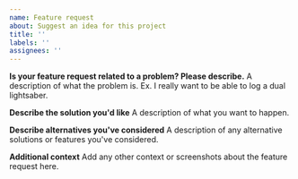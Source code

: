 ```yaml
---
name: Feature request
about: Suggest an idea for this project
title: ''
labels: ''
assignees: ''
---
```


**Is your feature request related to a problem? Please describe.**
A description of what the problem is. Ex. I really want to be able to log a dual lightsaber.

**Describe the solution you'd like**
A description of what you want to happen.

**Describe alternatives you've considered**
A description of any alternative solutions or features you've considered.

**Additional context**
Add any other context or screenshots about the feature request here.
